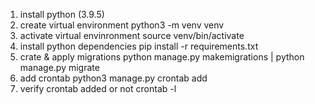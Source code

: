 1. install python (3.9.5)
2. create virtual environment 
python3 -m venv venv
3. activate virtual envinronment
source venv/bin/activate
4. install python dependencies
pip install -r requirements.txt
5. crate  & apply migrations
python manage.py makemigrations | python manage.py migrate
6. add crontab 
python3 manage.py crontab add
7. verify crontab added or not 
crontab -l